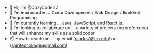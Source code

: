 - 👋 Hi, I’m @CozyCoderIV
- 👀 I’m interested in ... Game Development / Web Design / BackEnd Programming 
- 🌱 I’m currently learning ... Java, JavaScript, and React.js.
- 💞️ I’m looking to collaborate on ... a variety of projects (no preference) that will enhance my skills as a solid coder
- 📫 How to reach me ... by email (ojacks7@lsu.edu) or (spiritedhokage@gmail.com)

<!---
CozyCoderIV/CozyCoderIV is a ✨ special ✨ repository because its `README.md` (this file) appears on your GitHub profile.
You can click the Preview link to take a look at your changes.
--->
